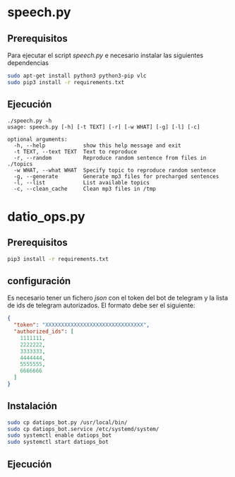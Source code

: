 # speech.py

## Prerequisitos

Para ejecutar el script *speech.py* e necesario instalar las siguientes dependencias

```bash
sudo apt-get install python3 python3-pip vlc
sudo pip3 install -r requirements.txt
```

## Ejecución

```
./speech.py -h
usage: speech.py [-h] [-t TEXT] [-r] [-w WHAT] [-g] [-l] [-c]

optional arguments:
  -h, --help            show this help message and exit
  -t TEXT, --text TEXT  Text to reproduce
  -r, --random          Reproduce random sentence from files in ./topics
  -w WHAT, --what WHAT  Specify topic to reproduce random sentence
  -g, --generate        Generate mp3 files for precharged sentences
  -l, --list            List available topics
  -c, --clean_cache     Clean mp3 files in /tmp
```

# datio_ops.py

## Prerequisitos

```bash
pip3 install -r requirements.txt
```

## configuración

Es necesario tener un fichero *json* con el token del bot de telegram y la lista de ids de telegram autorizados. El formato debe ser el siguiente:

```json
{
  "token": "XXXXXXXXXXXXXXXXXXXXXXXXXXXXXXX",
  "authorized_ids": [
    1111111,
    2222222,
    3333333,
    4444444,
    5555555,
    6666666
  ]
}
```

## Instalación

```bash
sudo cp datiops_bot.py /usr/local/bin/
sudo cp datiops_bot.service /etc/systemd/system/
sudo systemctl enable datiops_bot
sudo systemctl start datiops_bot
```

## Ejecución